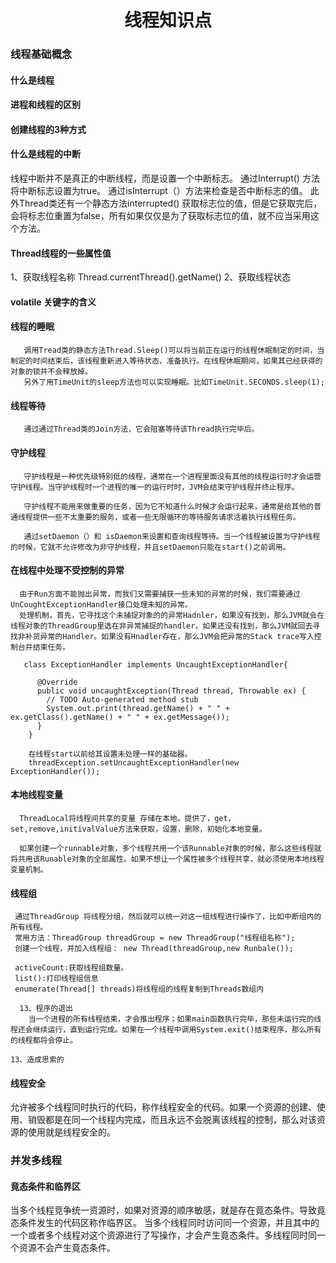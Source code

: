 <h1 align='center'>线程知识点</h1>

### 线程基础概念
#### 什么是线程

#### 进程和线程的区别

#### 创建线程的3种方式

#### 什么是线程的中断

线程中断并不是真正的中断线程，而是设置一个中断标志。
通过Interrupt() 方法将中断标志设置为true。
通过isInterrupt（）方法来检查是否中断标志的值。
此外Thread类还有一个静态方法interrupted() 获取标志位的值，但是它获取完后，会将标志位重置为false，所有如果仅仅是为了获取标志位的值，就不应当采用这个方法。

#### Thread线程的一些属性值

  1、获取线程名称 Thread.currentThread().getName()
  2、获取线程状态
  
#### volatile 关键字的含义

#### 线程的睡眠
       调用Tread类的静态方法Thread.Sleep()可以将当前正在运行的线程休眠制定的时间，当制定的时间结束后，该线程重新进入等待状态，准备执行。在线程休眠期间，如果其已经获得的对象的锁并不会释放掉。
       另外了用TimeUnit的sleep方法也可以实现睡眠。比如TimeUnit.SECONDS.sleep(1);
#### 线程等待
       通过通过Thread类的Join方法，它会阻塞等待该Thread执行完毕后。
#### 守护线程

       守护线程是一种优先级特别低的线程，通常在一个进程里面没有其他的线程运行时才会运营守护线程。当守护线程时一个进程的唯一的运行时时，JVM会结束守护线程并终止程序。
     
       守护线程不能用来做重要的任务，因为它不知道什么时候才会运行起来，通常是给其他的普通线程提供一些不太重要的服务，或者一些无限循环的等待服务请求活着执行线程任务。
    
       通过setDaemon（）和 isDaemon来设置和查询线程等待。当一个线程被设置为守护线程的时候，它就不允许修改为非守护线程，并且setDaemon只能在start()之前调用。
####   在线程中处理不受控制的异常

      由于Run方面不能抛出异常，而我们又需要捕获一些未知的异常的时候，我们需要通过UnCoughtExceptionHandler接口处理未知的异常。
      处理机制，首先，它寻找这个未捕捉对象的的异常Hadnler，如果没有找到，那么JVM就会在线程对象的ThreadGroup里选在非异常捕捉的handler，如果还没有找到，那么JVM就回去寻找非补货异常的Handler。如果没有Hnadler存在，那么JVM会把异常的Stack trace写入控制台并结束任务。

       class ExceptionHandler implements UncaughtExceptionHandler{

          @Override
          public void uncaughtException(Thread thread, Throwable ex) {
            // TODO Auto-generated method stub
            System.out.print(thread.getName() + " " + ex.getClass().getName() + " " + ex.getMessage());
          }
        }

        在线程start以前给其设置未处理一样的基础器。
        threadException.setUncaughtExceptionHandler(new ExceptionHandler());

#### 本地线程变量

      ThreadLocal将线程间共享的变量 存储在本地。提供了，get，set,remove,initivalValue方法来获取，设置，删除，初始化本地变量。

      如果创建一个runnable对象，多个线程共用一个该Runnable对象的时候，那么这些线程就将共用该Runable对象的全部属性。如果不想让一个属性被多个线程共享，就必须使用本地线程变量机制。
      
#### 线程组

     通过ThreadGroup 将线程分组，然后就可以统一对这一组线程进行操作了，比如中断组内的所有线程。
     常用方法：ThreadGroup threadGroup = new ThreadGroup("线程组名称");
     创建一个线程，并加入线程组： new Thread(threadGroup,new Runbale());

     activeCount:获取线程组数量。
     list():打印线程组信息
     enumerate(Thread[] threads)将线程组的线程复制到Threads数组内
     
      13、程序的退出
        当一个进程的所有线程结束，才会推出程序；如果main函数执行完毕，那些未运行完的线程还会继续运行，直到运行完成。如果在一个线程中调用System.exit()结束程序，那么所有的线程都将会停止。

    13、造成思索的
    
#### 线程安全
    
   允许被多个线程同时执行的代码，称作线程安全的代码。如果一个资源的创建、使用、销毁都是在同一个线程内完成，而且永远不会脱离该线程的控制，那么对该资源的使用就是线程安全的。
   
   
### 并发多线程

#### 竟态条件和临界区

当多个线程竞争统一资源时，如果对资源的顺序敏感，就是存在竟态条件。导致竟态条件发生的代码区称作临界区。
当多个线程同时访问同一个资源，并且其中的一个或者多个线程对这个资源进行了写操作，才会产生竟态条件。多线程同时同一个资源不会产生竟态条件。














